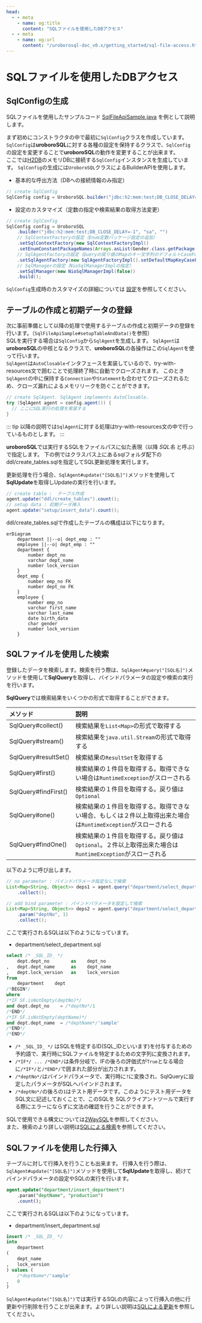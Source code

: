 ```yaml
---
head:
  - - meta
    - name: og:title
      content: "SQLファイルを使用したDBアクセス"
  - - meta
    - name: og:url
      content: "/uroborosql-doc_v0.x/getting_started/sql-file-access.html"
---
```


# SQLファイルを使用したDBアクセス

## SqlConfigの生成

SQLファイルを使用したサンプルコード [SqlFileApiSample.java](https://github.com/future-architect/uroborosql-sample/blob/main/src/main/java/jp/co/future/uroborosql/sample/SqlFileApiSample.java) を例として説明します。

まず初めにコンストラクタの中で最初に`SqlConfig`クラスを作成しています。
`SqlConfig`は**uroboroSQL**に対する各種の設定を保持するクラスで、`SqlConfig`の設定を変更することで**uroboroSQL**の動作を変更することが出来ます。  
ここでは[H2DB](http://www.h2database.com/html/main.html)のメモリDBに接続する`SqlConfig`インスタンスを生成しています。
`SqlConfig`の生成には`UroboroSQL`クラスによるBuilderAPIを使用します。

- 基本的な呼出方法（DBへの接続情報のみ指定）

```java
// create SqlConfig
SqlConfig config = UroboroSQL.builder("jdbc:h2:mem:test;DB_CLOSE_DELAY=-1", "sa", "").build();
```

- 設定のカスタマイズ（定数の指定や検索結果の取得方法変更）

```java
// create SqlConfig
SqlConfig config = UroboroSQL
    .builder("jdbc:h2:mem:test;DB_CLOSE_DELAY=-1", "sa", "")
    // SqlContextFactoryの設定（Enum定数パッケージ設定の追加）
    .setSqlContextFactory(new SqlContextFactoryImpl()
    .setEnumConstantPackageNames(Arrays.asList(Gender.class.getPackage().getName())))
    // SqlAgentFactoryの設定（Queryの戻り値のMapのキー文字列のデフォルトCaseFormat設定の追加）
    .setSqlAgentFactory(new SqlAgentFactoryImpl().setDefaultMapKeyCaseFormat(CaseFormat.CAMEL_CASE))
    // SqlManagerの設定（NioSqlManagerImplの指定）
    .setSqlManager(new NioSqlManagerImpl(false))
    .build();
```

`SqlConfig`生成時のカスタマイズの詳細については [設定](../configuration/index.md)を参照してください。

## テーブルの作成と初期データの登録

次に事前準備として以降の処理で使用するテーブルの作成と初期データの登録を行います。（`SqlFileApiSample#setupTableAndData()`を参照）  
SQLを実行する場合は`SqlConfig`から`SqlAgent`を生成します。
`SqlAgent`は**uroboroSQL**の中核となるクラスで、**uroboroSQL**の各操作はこの`SqlAgent`を使って行います。  
`SqlAgent`は`AutoClosable`インタフェースを実装しているので、try-with-resources文で囲むことで処理終了時に自動でクローズされます。
このとき`SqlAgent`の中に保持する`Connection`や`Statement`も合わせてクローズされるため、クローズ漏れによるメモリリークを防ぐことができます。

```java
// create SqlAgent. SqlAgent implements AutoClosable.
try (SqlAgent agent = config.agent()) {
  // ここにSQL実行の処理を実装する
}
```

::: tip
以降の説明では`SqlAgent`に対する処理はtry-with-resources文の中で行っているものとします。
:::

**uroboroSQL**では実行するSQLをファイルパスに似た表現（以降 _SQL名_ と呼ぶ）で指定します。
下の例ではクラスパス上にあるsqlフォルダ配下のddl/create_tables.sqlを指定してSQL更新処理を実行します。

更新処理を行う場合、`SqlAgent#update("[SQL名]")`メソッドを使用して**SqlUpdate**を取得しUpdateの実行を行います。

```java
// create table :  テーブル作成
agent.update("ddl/create_tables").count();
// setup data : 初期データ挿入
agent.update("setup/insert_data").count();
```

ddl/create_tables.sqlで作成したテーブルの構成は以下になります。

```mermaid
erDiagram
    department ||--o| dept_emp : ""
    employee ||--o| dept_emp : ""
    department {
        number dept_no
        varchar dept_name
        number lock_version
    }
    dept_emp {
        number emp_no FK
        number dept_no FK
    }
    employee {
        number emp_no
        varchar first_name
        varchar last_name
        date birth_date
        char gender
        number lock_version
    }
```

## SQLファイルを使用した検索

登録したデータを検索します。検索を行う際は、`SqlAgent#query("[SQL名]")`メソッドを使用して**SqlQuery**を取得し、バインドパラメータの設定や検索の実行を行います。

**SqlQuery**では検索結果をいくつかの形式で取得することができます。

| メソッド             | 説明                                                                                                           |
| :------------------- | :------------------------------------------------------------------------------------------------------------- |
| SqlQuery#collect()   | 検索結果を`List<Map>`の形式で取得する                                                                          |
| SqlQuery#stream()    | 検索結果を`java.util.Stream`の形式で取得する                                                                   |
| SqlQuery#resultSet() | 検索結果の`ResultSet`を取得する                                                                                |
| SqlQuery#first()     | 検索結果の１件目を取得する。取得できない場合は`RuntimeException`がスローされる                                 |
| SqlQuery#findFirst() | 検索結果の１件目を取得する。戻り値は`Optional`                                                                 |
| SqlQuery#one()       | 検索結果の１件目を取得する。取得できない場合、もしくは２件以上取得出来た場合は`RuntimeException`がスローされる |
| SqlQuery#findOne()   | 検索結果の１件目を取得する。戻り値は`Optional`。２件以上取得出来た場合は`RuntimeException`がスローされる       |

以下のように呼び出します。

```java
// no parameter : バインドパラメータ指定なしで検索
List<Map<String, Object>> deps1 = agent.query("department/select_department")
    .collect();

// add bind parameter : バインドパラメータを設定して検索
List<Map<String, Object>> deps2 = agent.query("department/select_department")
    .param("deptNo", 1)
    .collect();
```

ここで実行されるSQLは以下のようになっています。

- department/select_department.sql

```sql
select /* _SQL_ID_ */
    dept.dept_no        as    dept_no
,   dept.dept_name      as    dept_name
,   dept.lock_version   as    lock_version
from
    department    dept
/*BEGIN*/
where
/*IF SF.isNotEmpty(deptNo)*/
and dept.dept_no    = /*deptNo*/1
/*END*/
/*IF SF.isNotEmpty(deptName)*/
and dept.dept_name  = /*deptName*/'sample'
/*END*/
/*END*/
```

- `/* _SQL_ID_ */` はSQLを特定するID(SQL_IDといいます)を付与するための予約語で、実行時にSQLファイルを特定するための文字列に変換されます。
- `/*IF*/ ... /*END*/`は条件分岐で、IFの後ろの評価式が`True`となる場合に`/*IF*/`と`/*END*/`で囲まれた部分が出力されます。
- `/*deptNo*/`はバインドパラメータで、実行時に`?`に変換され、SqlQueryに設定したパラメータがSQLへバインドされます。
- `/*deptNo*/`の後ろの`1`はテスト用データです。このようにテスト用データをSQL文に記述しておくことで、このSQLを
  SQLクライアントツールで実行する際にエラーにならずに文法の確認を行うことができます。

SQLで使用できる構文については[2WaySQL](../background/#_2waysql)を参照してください。  
また、検索のより詳しい説明は[SQLによる検索](../basics/sql-file-api.md#sqlによる検索-sqlagent-query-sqlagent-querywith)を参照してください。

## SQLファイルを使用した行挿入

テーブルに対して行挿入を行うことも出来ます。
行挿入を行う際は、`SqlAgent#update("[SQL名]")`メソッドを使用して**SqlUpdate**を取得し、続けてバインドパラメータの設定やSQLの実行を行います。

```sql
agent.update("department/insert_department")
    .param("deptName", "production")
    .count();
```

ここで実行されるSQLは以下のようになっています。

- department/insert_department.sql

```sql
insert /* _SQL_ID_ */
into
    department
(
    dept_name
,   lock_version
) values (
    /*deptName*/'sample'
,   0
)
```

`SqlAgent#update("[SQL名]")`では実行するSQLの内容によって行挿入の他に行更新や行削除を行うことが出来ます。より詳しい説明は[SQLによる更新](../basics/sql-file-api.md#sqlによる更新-sqlagent-update-sqlagent-updatewith)を参照してください。
